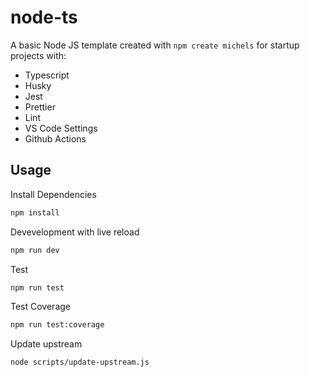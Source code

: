 # node-ts

A basic Node JS template created with `npm create michels` for startup projects with:

- Typescript
- Husky
- Jest
- Prettier
- Lint
- VS Code Settings
- Github Actions

## Usage

Install Dependencies

```sh
npm install
```

Devevelopment with live reload

```sh
npm run dev
```

Test

```sh
npm run test
```

Test Coverage

```sh
npm run test:coverage
```

Update upstream

```
node scripts/update-upstream.js
```
